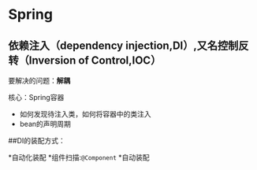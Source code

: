 # Spring

## 依赖注入（dependency injection,DI）,又名控制反转（Inversion of Control,IOC） 
要解决的问题：**解耦**

核心：Spring容器
* 如何发现待注入类，如何将容器中的类注入
* bean的声明周期

##DI的装配方式：

*自动化装配
  *组件扫描:`@Component`
  *自动装配
